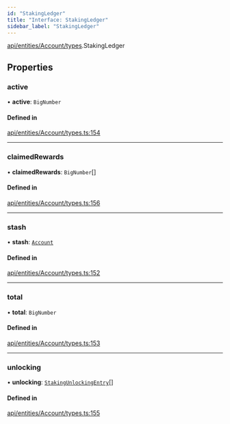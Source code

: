 ```yaml
---
id: "StakingLedger"
title: "Interface: StakingLedger"
sidebar_label: "StakingLedger"
---
```


[api/entities/Account/types](../../../../../../modules/API/Entities/Account/Types/Types.md).StakingLedger

## Properties

### active

• **active**: `BigNumber`

#### Defined in

[api/entities/Account/types.ts:154](https://github.com/PolymeshAssociation/polymesh-sdk/blob/f8a937f04/src/api/entities/Account/types.ts#L154)

___

### claimedRewards

• **claimedRewards**: `BigNumber`[]

#### Defined in

[api/entities/Account/types.ts:156](https://github.com/PolymeshAssociation/polymesh-sdk/blob/f8a937f04/src/api/entities/Account/types.ts#L156)

___

### stash

• **stash**: [`Account`](../../../../../../classes/API/Entities/Account/Account.md)

#### Defined in

[api/entities/Account/types.ts:152](https://github.com/PolymeshAssociation/polymesh-sdk/blob/f8a937f04/src/api/entities/Account/types.ts#L152)

___

### total

• **total**: `BigNumber`

#### Defined in

[api/entities/Account/types.ts:153](https://github.com/PolymeshAssociation/polymesh-sdk/blob/f8a937f04/src/api/entities/Account/types.ts#L153)

___

### unlocking

• **unlocking**: [`StakingUnlockingEntry`](../StakingUnlockingEntry/StakingUnlockingEntry.md)[]

#### Defined in

[api/entities/Account/types.ts:155](https://github.com/PolymeshAssociation/polymesh-sdk/blob/f8a937f04/src/api/entities/Account/types.ts#L155)
